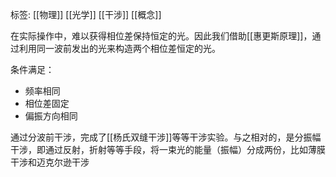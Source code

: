 标签: [[物理]] [[光学]] [[干涉]] [[概念]]

在实际操作中，难以获得相位差保持恒定的光。因此我们借助[[惠更斯原理]]，通过利用同一波前发出的光来构造两个相位差恒定的光。

条件满足：
+ 频率相同
+ 相位差固定
+ 偏振方向相同

通过分波前干涉，完成了[[杨氏双缝干涉]]等等干涉实验。与之相对的，是分振幅干涉，即通过反射，折射等等手段，将一束光的能量（振幅）分成两份，比如薄膜干涉和迈克尔逊干涉
